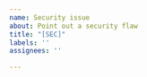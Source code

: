 ```yaml
---
name: Security issue
about: Point out a security flaw
title: "[SEC]"
labels: ''
assignees: ''

---
```



